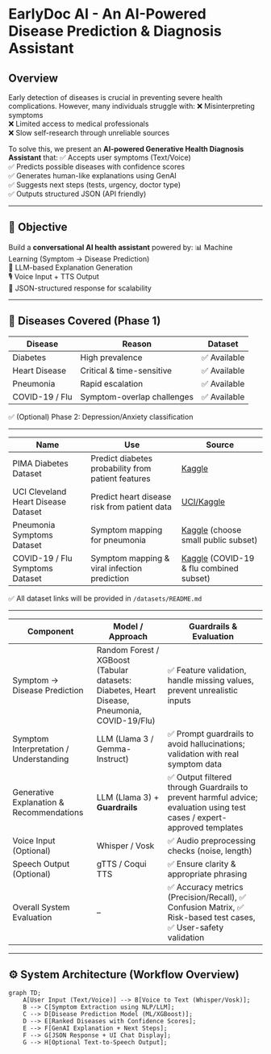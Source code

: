 # EarlyDoc AI - An AI-Powered Disease Prediction & Diagnosis Assistant

## Overview

Early detection of diseases is crucial in preventing severe health complications. However, many individuals struggle with:
❌ Misinterpreting symptoms  
❌ Limited access to medical professionals  
❌ Slow self-research through unreliable sources  

To solve this, we present an **AI-powered Generative Health Diagnosis Assistant** that:
✅ Accepts user symptoms (Text/Voice)  
✅ Predicts possible diseases with confidence scores  
✅ Generates human-like explanations using GenAI  
✅ Suggests next steps (tests, urgency, doctor type)  
✅ Outputs structured JSON (API friendly)

---

## 🎯 Objective

Build a **conversational AI health assistant** powered by:
📊 Machine Learning (Symptom → Disease Prediction)  
🧠 LLM-based Explanation Generation  
🎙️ Voice Input + TTS Output  
📂 JSON-structured response for scalability  

---

## 🦠 Diseases Covered (Phase 1)

| Disease        | Reason                     | Dataset     |
| -------------- | -------------------------- | ----------- |
| Diabetes       | High prevalence            | ✅ Available |
| Heart Disease  | Critical & time-sensitive  | ✅ Available |
| Pneumonia      | Rapid escalation           | ✅ Available |
| COVID-19 / Flu | Symptom-overlap challenges | ✅ Available |

✅ (Optional) Phase 2: Depression/Anxiety classification

---

| Name                                | Use                                                | Source                                                                         |
| ----------------------------------- | -------------------------------------------------- | ------------------------------------------------------------------------------ |
| PIMA Diabetes Dataset               | Predict diabetes probability from patient features | [Kaggle](https://www.kaggle.com/datasets/uciml/pima-indians-diabetes-database) |
| UCI Cleveland Heart Disease Dataset | Predict heart disease risk from patient data       | [UCI/Kaggle](https://www.kaggle.com/datasets/ronitf/heart-disease-uci)         |
| Pneumonia Symptoms Dataset          | Symptom mapping for pneumonia                      | [Kaggle](https://www.kaggle.com/datasets) (choose small public subset)         |
| COVID-19 / Flu Symptoms Dataset     | Symptom mapping & viral infection prediction       | [Kaggle](https://www.kaggle.com/datasets) (COVID-19 & flu combined subset)     |


✅ All dataset links will be provided in `/datasets/README.md`

---

| Component                                | Model / Approach                                                                             | Guardrails & Evaluation                                                                                                 |
| ---------------------------------------- | -------------------------------------------------------------------------------------------- | ----------------------------------------------------------------------------------------------------------------------- |
| Symptom → Disease Prediction             | Random Forest / XGBoost (Tabular datasets: Diabetes, Heart Disease, Pneumonia, COVID-19/Flu) | ✅ Feature validation, handle missing values, prevent unrealistic inputs                                                 |
| Symptom Interpretation / Understanding   | LLM (Llama 3 / Gemma-Instruct)                                                               | ✅ Prompt guardrails to avoid hallucinations; validation with real symptom data                                          |
| Generative Explanation & Recommendations | LLM (Llama 3) + **Guardrails**                                                               | ✅ Output filtered through Guardrails to prevent harmful advice; evaluation using test cases / expert-approved templates |
| Voice Input (Optional)                   | Whisper / Vosk                                                                               | ✅ Audio preprocessing checks (noise, length)                                                                            |
| Speech Output (Optional)                 | gTTS / Coqui TTS                                                                             | ✅ Ensure clarity & appropriate phrasing                                                                                 |
| Overall System Evaluation                | –                                                                                            | ✅ Accuracy metrics (Precision/Recall), ✅ Confusion Matrix, ✅ Risk-based test cases, ✅ User-safety validation            |


---

## ⚙️ System Architecture (Workflow Overview)

```mermaid
graph TD;
    A[User Input (Text/Voice)] --> B[Voice to Text (Whisper/Vosk)];
    B --> C[Symptom Extraction using NLP/LLM];
    C --> D[Disease Prediction Model (ML/XGBoost)];
    D --> E[Ranked Diseases with Confidence Scores];
    E --> F[GenAI Explanation + Next Steps];
    F --> G[JSON Response + UI Chat Display];
    G --> H[Optional Text-to-Speech Output];
